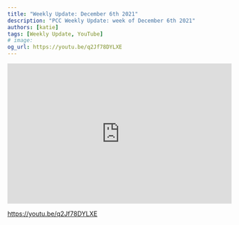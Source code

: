 ```yaml
---
title: "Weekly Update: December 6th 2021"
description: "PCC Weekly Update: week of December 6th 2021"
authors: [katie]
tags: [Weekly Update, YouTube]
# image:
og_url: https://youtu.be/q2Jf78DYLXE
---
```


<iframe width="100%" height="315" src="https://www.youtube.com/embed/q2Jf78DYLXE" title="YouTube video player" frameborder="0" allow="accelerometer; autoplay; clipboard-write; encrypted-media; gyroscope; picture-in-picture" allowfullscreen></iframe>

<!--truncate-->

https://youtu.be/q2Jf78DYLXE

